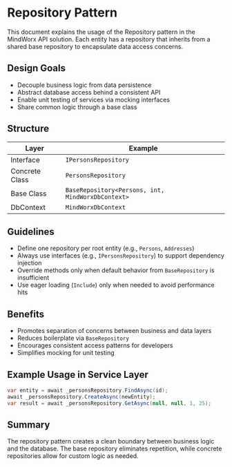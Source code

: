 # Repository Pattern

This document explains the usage of the Repository pattern in the MindWorx API solution. Each entity has a repository that inherits from a shared base repository to encapsulate data access concerns.

## Design Goals

- Decouple business logic from data persistence
- Abstract database access behind a consistent API
- Enable unit testing of services via mocking interfaces
- Share common logic through a base class

## Structure

| Layer | Example |
|-------|---------|
| Interface | `IPersonsRepository` |
| Concrete Class | `PersonsRepository` |
| Base Class | `BaseRepository<Persons, int, MindWorxDbContext>` |
| DbContext | `MindWorxDbContext` |

## Guidelines

- Define one repository per root entity (e.g., `Persons`, `Addresses`)
- Always use interfaces (e.g., `IPersonsRepository`) to support dependency injection
- Override methods only when default behavior from `BaseRepository` is insufficient
- Use eager loading (`Include`) only when needed to avoid performance hits

## Benefits

- Promotes separation of concerns between business and data layers
- Reduces boilerplate via `BaseRepository`
- Encourages consistent access patterns for developers
- Simplifies mocking for unit testing

## Example Usage in Service Layer

```csharp
var entity = await _personsRepository.FindAsync(id);
await _personsRepository.CreateAsync(newEntity);
var result = await _personsRepository.GetAsync(null, null, 1, 25);
```

## Summary
The repository pattern creates a clean boundary between business logic and the database. The base repository eliminates repetition, while concrete repositories allow for custom logic as needed.